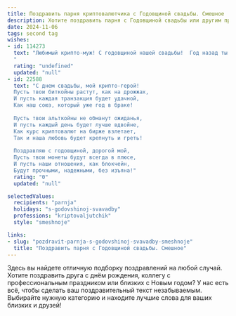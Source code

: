 ```yaml
---
title: Поздравить парня криптовалютчика с Годовщиной свадьбы. Смешное
description: Хотите поздравить парня с Годовщиной свадьбы или другим праздником? Наш ИИ создаст незабываемое поздравление, а вы обязательно выделитесь среди других.  
date: 2024-11-06
tags: second tag
wishes:
- id: 114273
  text: "Любимый крипто-муж! С годовщиной нашей свадьбы!  Год назад ты добыл меня, как биткоин на заре его эры – с трудом, но с невероятной выгодой!  Надеюсь, следующие годы нашего совместного майнинга будут ещё прибыльнее, а хэшрейт нашего счастья только расти 😉  С юбилеем!
  "
  rating: "undefined"
  updated: "null"
- id: 22588
  text: "С днем свадьбы, мой крипто-герой!
  Пусть твои биткойны растут, как на дрожжах,
  И пусть каждая транзакция будет удачной,
  Как наш союз, который уже год в браке!
  
  Пусть твои альткойны не обманут ожиданья,
  И пусть каждый день будет лучше вдвойне,
  Как курс криптовалют на бирже взлетает,
  Так и наша любовь будет крепнуть и греть!
  
  Поздравляю с годовщиной, дорогой мой,
  Пусть твои монеты будут всегда в плюсе,
  И пусть наши отношения, как блокчейн,
  Будут прочными, надежными, без изъяна!"
  rating: "0"
  updated: "null"

selectedValues:
  recipients: "parnja"
  holidays: "s-godovshinoj-svavadby"
  professions: "kriptovaljutchik"
  style: "smeshnoje"

links:
- slug: "pozdravit-parnja-s-godovshinoj-svavadby-smeshnoje"
  title: "Поздравить парня с Годовщиной свадьбы. Смешное"
---
```


Здесь вы найдете отличную подборку поздравлений на любой случай. 
Хотите поздравить друга с днём рождения, коллегу с профессиональным праздником или близких с Новым годом? У нас есть всё, чтобы сделать ваш поздравительный текст незабываемым. Выбирайте нужную категорию и находите лучшие слова для ваших близких и друзей!

